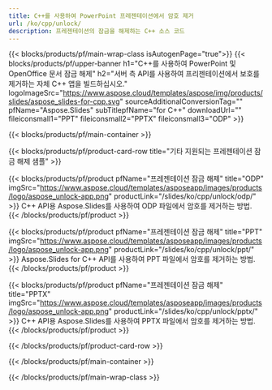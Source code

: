 ```yaml
---
title: C++를 사용하여 PowerPoint 프레젠테이션에서 암호 제거
url: /ko/cpp/unlock/
description: 프레젠테이션의 잠금을 해제하는 C++ 소스 코드
---
```


{{< blocks/products/pf/main-wrap-class isAutogenPage="true">}}
{{< blocks/products/pf/upper-banner h1="C++를 사용하여 PowerPoint 및 OpenOffice 문서 잠금 해제" h2="서버 측 API를 사용하여 프리젠테이션에서 보호를 제거하는 자체 C++ 앱을 빌드하십시오." logoImageSrc="https://www.aspose.cloud/templates/aspose/img/products/slides/aspose_slides-for-cpp.svg" sourceAdditionalConversionTag="" pfName="Aspose.Slides" subTitlepfName="for C++" downloadUrl="" fileiconsmall1="PPT" fileiconsmall2="PPTX" fileiconsmall3="ODP" >}}

{{< blocks/products/pf/main-container >}}

{{< blocks/products/pf/product-card-row title="기타 지원되는 프레젠테이션 잠금 해제 샘플" >}}

{{< blocks/products/pf/product pfName="프레젠테이션 잠금 해제" title="ODP" imgSrc="https://www.aspose.cloud/templates/asposeapp/images/products/logo/aspose_unlock-app.png" productLink="/slides/ko/cpp/unlock/odp/" >}}
C++ API용 Aspose.Slides를 사용하여 ODP 파일에서 암호를 제거하는 방법.
{{< /blocks/products/pf/product >}}

{{< blocks/products/pf/product pfName="프레젠테이션 잠금 해제" title="PPT" imgSrc="https://www.aspose.cloud/templates/asposeapp/images/products/logo/aspose_unlock-app.png" productLink="/slides/ko/cpp/unlock/ppt/" >}}
Aspose.Slides for C++ API를 사용하여 PPT 파일에서 암호를 제거하는 방법.
{{< /blocks/products/pf/product >}}

{{< blocks/products/pf/product pfName="프레젠테이션 잠금 해제" title="PPTX" imgSrc="https://www.aspose.cloud/templates/asposeapp/images/products/logo/aspose_unlock-app.png" productLink="/slides/ko/cpp/unlock/pptx/" >}}
C++ API용 Aspose.Slides를 사용하여 PPTX 파일에서 암호를 제거하는 방법.
{{< /blocks/products/pf/product >}}



{{< /blocks/products/pf/product-card-row >}}

{{< /blocks/products/pf/main-container >}}
    
{{< /blocks/products/pf/main-wrap-class >}}